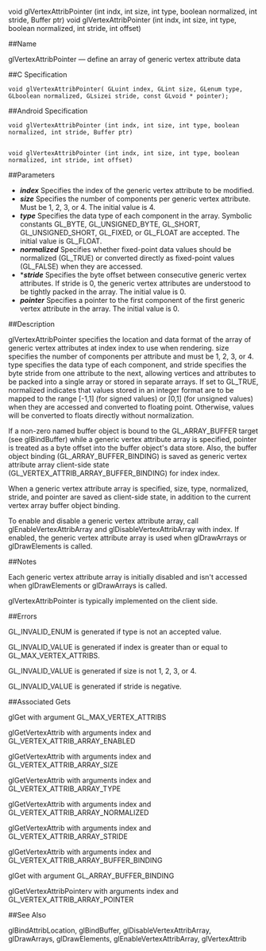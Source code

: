 void glVertexAttribPointer (int indx, int size, int type, boolean normalized, int stride, Buffer ptr)
void glVertexAttribPointer (int indx, int size, int type, boolean normalized, int stride, int offset)

##Name

glVertexAttribPointer — define an array of generic vertex attribute data

##C Specification

    void glVertexAttribPointer( GLuint index, GLint size, GLenum type, GLboolean normalized, GLsizei stride, const GLvoid * pointer);
 
##Android Specification

    void glVertexAttribPointer (int indx, int size, int type, boolean normalized, int stride, Buffer ptr)


    void glVertexAttribPointer (int indx, int size, int type, boolean normalized, int stride, int offset)

##Parameters

- ***index*** Specifies the index of the generic vertex attribute to be modified.
- ***size*** Specifies the number of components per generic vertex attribute. Must be 1, 2, 3, or 4. The initial value is 4.
- ***type*** Specifies the data type of each component in the array. Symbolic constants GL_BYTE, GL_UNSIGNED_BYTE, GL_SHORT, GL_UNSIGNED_SHORT, GL_FIXED, or GL_FLOAT are accepted. The initial value is GL_FLOAT.
- ***normalized*** Specifies whether fixed-point data values should be normalized (GL_TRUE) or converted directly as fixed-point values (GL_FALSE) when they are accessed.
-  ****stride*** Specifies the byte offset between consecutive generic vertex attributes. If stride is 0, the generic vertex attributes are understood to be tightly packed in the array. The initial value is 0.
- ***pointer*** Specifies a pointer to the first component of the first generic vertex attribute in the array. The initial value is 0.

##Description

glVertexAttribPointer specifies the location and data format of the array of generic vertex attributes at index index to use when rendering. size specifies the number of components per attribute and must be 1, 2, 3, or 4. type specifies the data type of each component, and stride specifies the byte stride from one attribute to the next, allowing vertices and attributes to be packed into a single array or stored in separate arrays. If set to GL_TRUE, normalized indicates that values stored in an integer format are to be mapped to the range [-1,1] (for signed values) or [0,1] (for unsigned values) when they are accessed and converted to floating point. Otherwise, values will be converted to floats directly without normalization.

If a non-zero named buffer object is bound to the GL_ARRAY_BUFFER target (see glBindBuffer) while a generic vertex attribute array is specified, pointer is treated as a byte offset into the buffer object's data store. Also, the buffer object binding (GL_ARRAY_BUFFER_BINDING) is saved as generic vertex attribute array client-side state (GL_VERTEX_ATTRIB_ARRAY_BUFFER_BINDING) for index index.

When a generic vertex attribute array is specified, size, type, normalized, stride, and pointer are saved as client-side state, in addition to the current vertex array buffer object binding.

To enable and disable a generic vertex attribute array, call glEnableVertexAttribArray and glDisableVertexAttribArray with index. If enabled, the generic vertex attribute array is used when glDrawArrays or glDrawElements is called.

##Notes

Each generic vertex attribute array is initially disabled and isn't accessed when glDrawElements or glDrawArrays is called.

glVertexAttribPointer is typically implemented on the client side.

##Errors

GL_INVALID_ENUM is generated if type is not an accepted value.

GL_INVALID_VALUE is generated if index is greater than or equal to GL_MAX_VERTEX_ATTRIBS.

GL_INVALID_VALUE is generated if size is not 1, 2, 3, or 4.

GL_INVALID_VALUE is generated if stride is negative.

##Associated Gets

glGet with argument GL_MAX_VERTEX_ATTRIBS

glGetVertexAttrib with arguments index and GL_VERTEX_ATTRIB_ARRAY_ENABLED

glGetVertexAttrib with arguments index and GL_VERTEX_ATTRIB_ARRAY_SIZE

glGetVertexAttrib with arguments index and GL_VERTEX_ATTRIB_ARRAY_TYPE

glGetVertexAttrib with arguments index and GL_VERTEX_ATTRIB_ARRAY_NORMALIZED

glGetVertexAttrib with arguments index and GL_VERTEX_ATTRIB_ARRAY_STRIDE

glGetVertexAttrib with arguments index and GL_VERTEX_ATTRIB_ARRAY_BUFFER_BINDING

glGet with argument GL_ARRAY_BUFFER_BINDING

glGetVertexAttribPointerv with arguments index and GL_VERTEX_ATTRIB_ARRAY_POINTER

##See Also

glBindAttribLocation, glBindBuffer, glDisableVertexAttribArray, glDrawArrays, glDrawElements, glEnableVertexAttribArray, glVertexAttrib